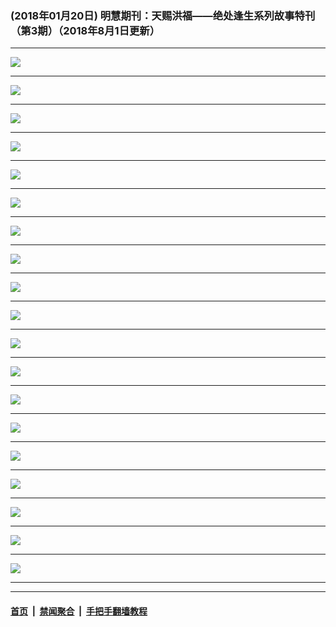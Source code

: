 ### (2018年01月20日) 明慧期刊：天赐洪福——绝处逢生系列故事特刊（第3期）（2018年8月1日更新）

---

<img src="http://qikan.minghui.org/mhqkpage/qikanimage/2018/01/20/tchf-03-2in1-read-online1.png"/><hr/>
<img src="http://qikan.minghui.org/mhqkpage/qikanimage/2018/01/20/tchf-03-2in1-read-online2.png"/><hr/>
<img src="http://qikan.minghui.org/mhqkpage/qikanimage/2018/01/20/tchf-03-2in1-read-online3.png"/><hr/>
<img src="http://qikan.minghui.org/mhqkpage/qikanimage/2018/01/20/tchf-03-2in1-read-online4.png"/><hr/>
<img src="http://qikan.minghui.org/mhqkpage/qikanimage/2018/01/20/tchf-03-2in1-read-online5.png"/><hr/>
<img src="http://qikan.minghui.org/mhqkpage/qikanimage/2018/01/20/tchf-03-2in1-read-online6.png"/><hr/>
<img src="http://qikan.minghui.org/mhqkpage/qikanimage/2018/01/20/tchf-03-2in1-read-online7.png"/><hr/>
<img src="http://qikan.minghui.org/mhqkpage/qikanimage/2018/01/20/tchf-03-2in1-read-online8.png"/><hr/>
<img src="http://qikan.minghui.org/mhqkpage/qikanimage/2018/01/20/tchf-03-2in1-read-online9.png"/><hr/>
<img src="http://qikan.minghui.org/mhqkpage/qikanimage/2018/01/20/tchf-03-2in1-read-online10.png"/><hr/>
<img src="http://qikan.minghui.org/mhqkpage/qikanimage/2018/01/20/tchf-03-2in1-read-online11.png"/><hr/>
<img src="http://qikan.minghui.org/mhqkpage/qikanimage/2018/01/20/tchf-03-2in1-read-online12.png"/><hr/>
<img src="http://qikan.minghui.org/mhqkpage/qikanimage/2018/01/20/tchf-03-2in1-read-online13.png"/><hr/>
<img src="http://qikan.minghui.org/mhqkpage/qikanimage/2018/01/20/tchf-03-2in1-read-online14.png"/><hr/>
<img src="http://qikan.minghui.org/mhqkpage/qikanimage/2018/01/20/tchf-03-2in1-read-online15.png"/><hr/>
<img src="http://qikan.minghui.org/mhqkpage/qikanimage/2018/01/20/tchf-03-2in1-read-online16.png"/><hr/>
<img src="http://qikan.minghui.org/mhqkpage/qikanimage/2018/01/20/tchf-03-2in1-read-online17.png"/><hr/>
<img src="http://qikan.minghui.org/mhqkpage/qikanimage/2018/01/20/tchf-03-2in1-read-online18.png"/><hr/>
<img src="http://qikan.minghui.org/mhqkpage/qikanimage/2018/01/20/tchf-03-2in1-read-online19.png"/><hr/>


---

#### [首页](../../../..) &nbsp;|&nbsp; [禁闻聚合](https://github.com/gfw-breaker/banned-news) &nbsp;|&nbsp; [手把手翻墙教程](https://github.com/gfw-breaker/guides) 